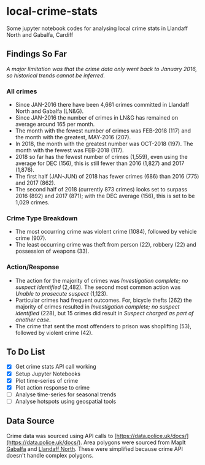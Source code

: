 # local-crime-stats
Some jupyter notebook codes for analysing local crime stats in Llandaff North and Gabalfa, Cardiff

## Findings So Far

*A major limitation was that the crime data only went back to January 2016, so historical trends cannot be inferred.*

### All crimes

- Since JAN-2016 there have been 4,661 crimes committed in Llandaff North and Gabalfa (LN&G).
- Since JAN-2016 the number of crimes in LN&G has remained on average around 165 per month. 
- The month with the fewest number of crimes was FEB-2018 (117) and the month with the greatest, MAY-2016 (207). 
- In 2018, the month with the greatest number was OCT-2018 (197). The month with the fewest was FEB-2018 (117).
- 2018 so far has the fewest number of crimes (1,559), even using the average for DEC (156), this is still fewer than 2016 (1,827) and 2017 (1,876).
- The first half (JAN-JUN) of 2018 has fewer crimes (686) than 2016 (775) and 2017 (862).
- The second half of 2018 (currently 873 crimes) looks set to surpass 2016 (892) and 2017 (871); with the DEC average (156), this is set to be 1,029 crimes.

### Crime Type Breakdown

- The most occurring crime was violent crime (1084), followed by vehicle crime (907).
- The least occurring crime was theft from person (22), robbery (22) and possession of weapons (33).

### Action/Response

- The action for the majority of crimes was *Investigation complete; no suspect identified* (2,482). The second most common action was *Unable to prosecute suspect* (1,123).
- Particular crimes had frequent outcomes. For, bicycle thefts (262) the majority of crimes resulted in *Investigation complete; no suspect identified* (228), but 15 crimes did result in *Suspect charged as part of another case*. 
- The crime that sent the most offenders to prison was shoplifting (53), followed by violent crime (42).


## To Do List
- [x] Get crime stats API call working
- [x] Setup Jupyter Notebooks
- [x] Plot time-series of crime
- [x] Plot action response to crime
- [ ] Analyse time-series for seasonal trends
- [ ] Analyse hotspots using geospatial tools

## Data Source

Crime data was sourced using API calls to [https://data.police.uk/docs/](https://data.police.uk/docs/).
Area polygons were sourced from MapIt [Gabalfa](https://mapit.mysociety.org/area/12047.html) and [Llandaff North](https://mapit.mysociety.org/area/12046.html). These were simplified because crime API doesn't handle complex polygons.
